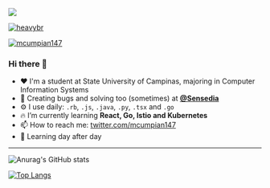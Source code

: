 ![](https://i.imgur.com/haBj46o.png)


<p align="left"> <a href="https://github.com/ryo-ma/github-profile-trophy"><img src="https://github-profile-trophy.vercel.app/?username=heavybr" alt="heavybr" /></a> </p>

<p align="left"> <a href="https://twitter.com/mcumpian147" target="blank"><img src="https://img.shields.io/twitter/follow/mcumpian147?logo=twitter&style=for-the-badge" alt="mcumpian147" /></a> </p>


### Hi there 👋
- :heart: I'm a student at State University of Campinas, majoring in Computer Information Systems
- 🔭 Creating bugs and solving too (sometimes) at **[@Sensedia](https://github.com/Sensedia)**
- ⚙️ I use daily: `.rb`, `.js`, `.java`, `.py`, `.tsx` and `.go`
- 🔥 I’m currently learning **React, Go, Istio and Kubernetes**
- 📫 How to reach me:  [twitter.com/mcumpian147](https://twitter.com/mcumpian147)
- :baby_chick: Learning day after day
---

![Anurag's GitHub stats](https://github-readme-stats.vercel.app/api?username=heavybr)

[![Top Langs](https://github-readme-stats.vercel.app/api/top-langs/?username=heavybr)](https://github.com/anuraghazra/github-readme-stats)
